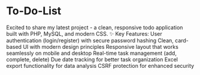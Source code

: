 # To-Do-List
Excited to share my latest project - a clean, responsive todo application built with PHP, MySQL, and modern CSS. 
✨ Key Features:
User authentication (login/register) with secure password hashing
Clean, card-based UI with modern design principles
Responsive layout that works seamlessly on mobile and desktop
Real-time task management (add, complete, delete)
Due date tracking for better task organization
Excel export functionality for data analysis
CSRF protection for enhanced security
